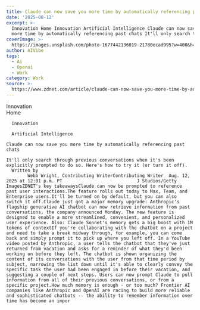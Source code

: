 ```yaml
---
title: Claude can now save you more time by automatically referencing past chats
date: '2025-08-12'
excerpt: >-
  Innovation Home Innovation Artificial Intelligence Claude can now save you
  more time by automatically referencing past chats It'll only search through...
coverImage: >-
  https://images.unsplash.com/photo-1677442136019-21780ecad995?w=400&h=200&fit=crop&auto=format
author: AIVibe
tags:
  - Ai
  - Openai
  - Work
category: Work
source: >-
  https://www.zdnet.com/article/claude-can-now-save-you-more-time-by-automatically-referencing-past-chats/
---
```

Innovation      
      Home
    
      Innovation
    
      Artificial Intelligence
       
    Claude can now save you more time by automatically referencing past chats
     
    It'll only search through previous conversations when it's been explicitly prompted to do so. Here's how to try it (or turn it off).
      Written by 
            Webb Wright, Contributing WriterContributing Writer  Aug. 12, 2025 at 12:01 p.m. PT                            J Studios/Getty ImagesZDNET's key takeawaysClaude can now be prompted to reference past user interactions.The feature rolls out today to Max, Team, and Enterprise users.It'll be turned on by default, but you can also switch it off.Claude just got a major memory upgrade: Anthropic's flagship generative AI chatbot can now retrieve information from past conversations, the company announced Monday. The new feature is designed to enable a more streamlined, convenient, and personalized user experience. Also: Claude Sonnet's memory gets a big boost with 1M tokens of contextIf you're collaborating with the chatbot on a project and need to take a break midway through, for example, you can come back and simply prompt it to pick up where you left off. In a YouTube video posted by Anthropic, a user tells the chatbot that they've just returned from vacation and asks for a reminder of what they'd been working on before they left. The chatbot is shown organizing the content of its conversations with the user from that time period by subject, narrowing the list down until it's able to clearly convey the specific task the user had been engaged in before their vacation, and suggesting a couple of next steps. Users can now prompt Claude to pull information from all of their previous conversations, or from a specific project.How much memory is enough - or too much? Frontier AI companies like Anthropic and OpenAI are racing to build more reliable and sophisticated chatbots -- the ability to remember information over time has become an impor
